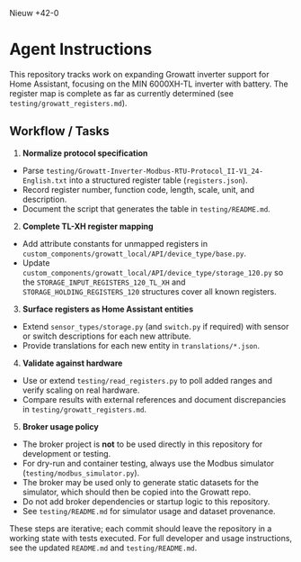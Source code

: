 Nieuw
+42-0
# Agent Instructions

This repository tracks work on expanding Growatt inverter support for Home Assistant, focusing on the MIN 6000XH-TL inverter with battery. The register map is complete as far as currently determined (see `testing/growatt_registers.md`).

## Workflow / Tasks

1. **Normalize protocol specification**
  - Parse `testing/Growatt-Inverter-Modbus-RTU-Protocol_II-V1_24-English.txt` into a structured register table (`registers.json`).
  - Record register number, function code, length, scale, unit, and description.
  - Document the script that generates the table in `testing/README.md`.

2. **Complete TL-XH register mapping**
  - Add attribute constants for unmapped registers in `custom_components/growatt_local/API/device_type/base.py`.
  - Update `custom_components/growatt_local/API/device_type/storage_120.py` so the `STORAGE_INPUT_REGISTERS_120_TL_XH` and `STORAGE_HOLDING_REGISTERS_120` structures cover all known registers.

3. **Surface registers as Home Assistant entities**
  - Extend `sensor_types/storage.py` (and `switch.py` if required) with sensor or switch descriptions for each new attribute.
  - Provide translations for each new entity in `translations/*.json`.

4. **Validate against hardware**
  - Use or extend `testing/read_registers.py` to poll added ranges and verify scaling on real hardware.
  - Compare results with external references and document discrepancies in `testing/growatt_registers.md`.

5. **Broker usage policy**
  - The broker project is **not** to be used directly in this repository for development or testing.
  - For dry-run and container testing, always use the Modbus simulator (`testing/modbus_simulator.py`).
  - The broker may be used only to generate static datasets for the simulator, which should then be copied into the Growatt repo.
  - Do not add broker dependencies or startup logic to this repository.
  - See `testing/README.md` for simulator usage and dataset provenance.

These steps are iterative; each commit should leave the repository in a working state with tests executed. For full developer and usage instructions, see the updated `README.md` and `testing/README.md`.
